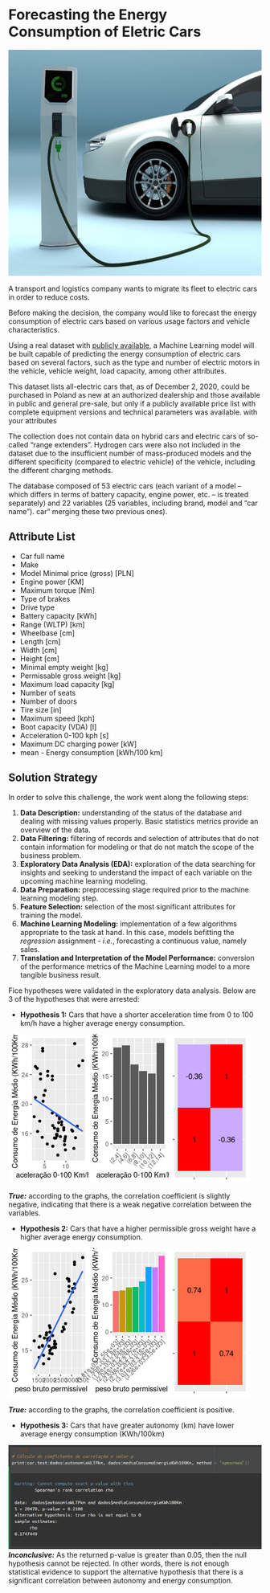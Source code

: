 # Forecasting the Energy Consumption of Eletric Cars

<img src="img/eletric-car.jpg" alt="Descrição da imagem" width="1000" height="450">

A transport and logistics company wants to migrate its fleet to electric cars in order to reduce costs.

Before making the decision, the company would like to forecast the energy consumption of electric cars based on various usage factors and vehicle characteristics.

Using a real dataset with [publicly available](https://data.mendeley.com/datasets/tb9yrptydn/2), a Machine Learning model will be built capable of predicting the energy consumption of electric cars based on several factors, such as the type and number of electric motors in the vehicle, vehicle weight, load capacity, among other attributes.

This dataset lists all-electric cars that, as of December 2, 2020, could be purchased in Poland as new at an authorized dealership and those available in public and general pre-sale, but only if a publicly available price list with complete equipment versions and technical parameters was available. with your attributes

The collection does not contain data on hybrid cars and electric cars of so-called “range extenders”. Hydrogen cars were also not included in the dataset due to the insufficient number of mass-produced models and the different specificity (compared to electric vehicle) of the vehicle, including the different charging methods.

The database composed of 53 electric cars (each variant of a model – which differs in terms of battery capacity, engine power, etc. – is treated separately) and 22 variables (25 variables, including brand, model and “car name”). car” merging these two previous ones).


## Attribute List

- Car full name	
- Make	
- Model	Minimal price (gross) [PLN]	
- Engine power [KM]	
- Maximum torque [Nm]	
- Type of brakes	
- Drive type	
- Battery capacity [kWh]	
- Range (WLTP) [km]	
- Wheelbase [cm]	
- Length [cm]	
- Width [cm]	
- Height [cm]	
- Minimal empty weight [kg]	
- Permissable gross weight [kg]	
- Maximum load capacity [kg]	
- Number of seats	
- Number of doors
- Tire size [in]
- Maximum speed [kph]
- Boot capacity (VDA) [l]
- Acceleration 0-100 kph [s]
- Maximum DC charging power [kW]	
- mean - Energy consumption [kWh/100 km]

## Solution Strategy

In order to solve this challenge, the work went along the following steps:

1. **Data Description:** understanding of the status of the database and dealing with missing values properly. Basic statistics metrics provide an overview of the data.  
2. **Data Filtering:** filtering of records and selection of attributes that do not contain information for modeling or that do not match the scope of the business problem.
3. **Exploratory Data Analysis (EDA):** exploration of the data searching for insights and seeking to understand the impact of each variable on the upcoming machine learning modeling.
4. **Data Preparation:** preprocessing stage required prior to the machine learning modeling step.
5. **Feature Selection:** selection of the most significant attributes for training the model.
6. **Machine Learning Modeling:** implementation of a few algorithms appropriate to the task at hand. In this case, models befitting the *regression* assignment - *i.e.*, forecasting a continuous value, namely sales.
8. **Translation and Interpretation of the Model Performance:** conversion of the performance metrics of the Machine Learning model to a more tangible business result.

Fice hypotheses were validated in the exploratory data analysis. Below are 3 of the hypotheses that were arrested:

- **Hypothesis 1:** Cars that have a shorter acceleration time from 0 to 100 km/h have a higher average energy consumption.
   

![](img/H1.png)

***True:*** according to the graphs, the correlation coefficient is slightly negative, indicating that there is a weak negative correlation between the variables.


- **Hypothesis 2:** Cars that have a higher permissible gross weight have a higher average energy consumption.
   
![](img/H2.png)

***True:*** according to the graphs, the correlation coefficient is positive.

- **Hypothesis 3:** Cars that have greater autonomy (km) have lower average energy consumption (KWh/100km)
   
![](img/H3.png)
***Inconclusive:*** As the returned p-value is greater than 0.05, then the null hypothesis cannot be rejected. In other words, there is not enough statistical evidence to support the alternative hypothesis that there is a significant correlation between autonomy and energy consumption.

